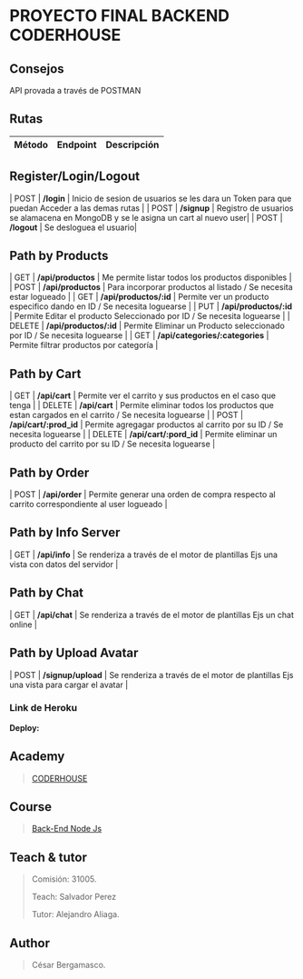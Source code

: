 # PROYECTO FINAL BACKEND CODERHOUSE
## Consejos
API provada a través de POSTMAN <br>


## Rutas

| Método | Endpoint                | Descripción                                                                                                                                                                                                                 |
| ------ | ----------------------- | --------------------------------------------------------------------------------------------------------------------------------------------------------------------------------------------------------------------------- |
## Register/Login/Logout
| POST    | **/login**     | Inicio de sesion de usuarios se les dara un Token para que puedan Acceder a las demas rutas |
| POST    | **/signup**     | Registro de usuarios se alamacena en MongoDB y se le asigna un cart al nuevo user|
| POST    | **/logout**     | Se desloguea el usuario|
## Path by Products
| GET    | **/api/productos**     | Me permite listar todos los productos disponibles |
| POST   | **/api/productos**     | Para incorporar productos al listado / Se necesita estar logueado |
| GET    | **/api/productos/:id** | Permite ver un producto especifico dando en ID / Se necesita loguearse |
| PUT    | **/api/productos/:id**     | Permite Editar el producto Seleccionado por ID / Se necesita loguearse  |
| DELETE    | **/api/productos/:id**     | Permite Eliminar un Producto seleccionado por ID / Se necesita loguearse |
| GET    | **/api/categories/:categories** | Permite filtrar productos por categoría |
## Path by Cart
| GET    | **/api/cart**     | Permite ver el carrito y sus productos en el caso que tenga |
| DELETE    | **/api/cart**     | Permite eliminar todos los productos que estan cargados en el carrito / Se necesita loguearse |
| POST    | **/api/cart/:prod_id**        | Permite agregagar productos al carrito por su ID / Se necesita loguearse |
| DELETE    | **/api/cart/:pord_id**        | Permite eliminar un producto del carrito por su ID / Se necesita loguearse |
## Path by Order 
| POST    | **/api/order**        | Permite generar una orden de compra respecto al carrito correspondiente al user logueado |
## Path by Info Server
| GET   | **/api/info**        | Se renderiza a través de el motor de plantillas Ejs una vista con datos del servidor |
## Path by Chat 
| GET   | **/api/chat**        | Se renderiza a través de el motor de plantillas Ejs un chat online |
## Path by Upload Avatar 
| POST   | **/signup/upload**        | Se renderiza a través de el motor de plantillas Ejs una vista para cargar el avatar |


### Link de Heroku

**Deploy:**
 

## Academy
> [CODERHOUSE](https://www.coderhouse.com/)

## Course
> [Back-End Node Js](https://www.coderhouse.com/online/programacion-backend)

## Teach & tutor
> <p>Comisión: 31005.</p>
> <p>Teach: Salvador Perez</p>
> <p>Tutor: Alejandro Aliaga.</p> 

## Author
> <p>César Bergamasco. </p>